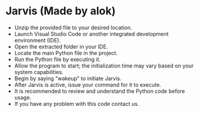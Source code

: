 # Jarvis (Made by alok)
- Unzip the provided file to your desired location.
- Launch Visual Studio Code or another integrated development environment (IDE).
- Open the extracted folder in your IDE.
- Locate the main Python file in the project.
- Run the Python file by executing it.
- Allow the program to start; the initialization time may vary based on your system capabilities.
- Begin by saying "wakeup" to initiate Jarvis.
- After Jarvis is active, issue your command for it to execute.
- It is recommended to review and understand the Python code before usage.
- If you have any problem with this code contact us.
